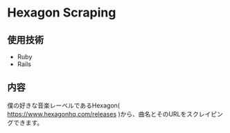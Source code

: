 # Hexagon Scraping

## 使用技術
* Ruby
* Rails

## 内容
僕の好きな音楽レーベルであるHexagon( https://www.hexagonhq.com/releases )から、曲名とそのURLをスクレイピングできます。








